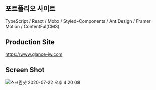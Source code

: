 ## 포트폴리오 사이트

TypeScript / React / Mobx / Styled-Components / Ant.Design / Framer Motion / ContentFul(CMS)

## Production Site

https://www.glance-jw.com

## Screen Shot

![스크린샷 2020-07-22 오후 4 20 08](https://user-images.githubusercontent.com/17538535/88146835-56d09800-cc37-11ea-8118-059c5faa8c4b.png)
